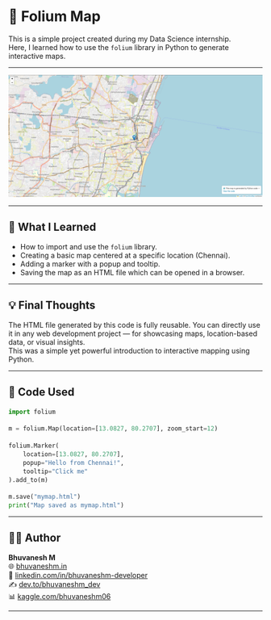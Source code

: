 # 📍 Folium Map 

This is a simple project created during my Data Science internship.  
Here, I learned how to use the `folium` library in Python to generate interactive maps.

---


[![Map Preview](https://raw.githubusercontent.com/bhuvanesh-m-dev/ds-intern-unified-mentor/refs/heads/main/folium/map-image/chennai-map-folium.png)](https://bhuvaneshm.in/internships/data-science/storage/map-by-folium/)


---

## 🧠 What I Learned

- How to import and use the `folium` library.
- Creating a basic map centered at a specific location (Chennai).
- Adding a marker with a popup and tooltip.
- Saving the map as an HTML file which can be opened in a browser.

---

## 💡 Final Thoughts

The HTML file generated by this code is fully reusable. You can directly use it in any web development project — for showcasing maps, location-based data, or visual insights.  
This was a simple yet powerful introduction to interactive mapping using Python.  

---

## 🧾 Code Used

```python
import folium

m = folium.Map(location=[13.0827, 80.2707], zoom_start=12)

folium.Marker(
    location=[13.0827, 80.2707],
    popup="Hello from Chennai!",
    tooltip="Click me"
).add_to(m)

m.save("mymap.html")
print("Map saved as mymap.html")
```

---

## 🙋‍♂️ Author

**Bhuvanesh M**   
🌐 [bhuvaneshm.in](https://bhuvaneshm.in)   
🔗 [linkedin.com/in/bhuvaneshm-developer](https://www.linkedin.com/in/bhuvaneshm-developer)   
✍️ [dev.to/bhuvaneshm\_dev](https://dev.to/bhuvaneshm_dev)   
📊 [kaggle.com/bhuvaneshm06](https://www.kaggle.com/bhuvaneshm06)    

---
